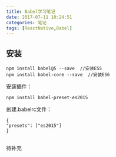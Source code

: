 ```yaml
---
title: Babel学习笔记
date: 2017-07-11 10:24:51
categories: 笔记
tags: [ReactNative,Babel]
---
```


## 安装
```
npm install babel@5 --save  //安装ES5
npm install babel-core --save  //安装ES6
```

安装插件：
```
npm install babel-preset-es2015
```

创建.babelrc文件：
```
{
"presets": ["es2015"]
}
```
<!--more-->
## 
待补充
